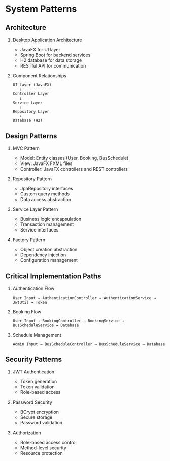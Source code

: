 # System Patterns

## Architecture
1. Desktop Application Architecture
   - JavaFX for UI layer
   - Spring Boot for backend services
   - H2 database for data storage
   - RESTful API for communication

2. Component Relationships
   ```
   UI Layer (JavaFX)
      ↓
   Controller Layer
      ↓
   Service Layer
      ↓
   Repository Layer
      ↓
   Database (H2)
   ```

## Design Patterns
1. MVC Pattern
   - Model: Entity classes (User, Booking, BusSchedule)
   - View: JavaFX FXML files
   - Controller: JavaFX controllers and REST controllers

2. Repository Pattern
   - JpaRepository interfaces
   - Custom query methods
   - Data access abstraction

3. Service Layer Pattern
   - Business logic encapsulation
   - Transaction management
   - Service interfaces

4. Factory Pattern
   - Object creation abstraction
   - Dependency injection
   - Configuration management

## Critical Implementation Paths
1. Authentication Flow
   ```
   User Input → AuthenticationController → AuthenticationService → JwtUtil → Token
   ```

2. Booking Flow
   ```
   User Input → BookingController → BookingService → BusScheduleService → Database
   ```

3. Schedule Management
   ```
   Admin Input → BusScheduleController → BusScheduleService → Database
   ```

## Security Patterns
1. JWT Authentication
   - Token generation
   - Token validation
   - Role-based access

2. Password Security
   - BCrypt encryption
   - Secure storage
   - Password validation

3. Authorization
   - Role-based access control
   - Method-level security
   - Resource protection 